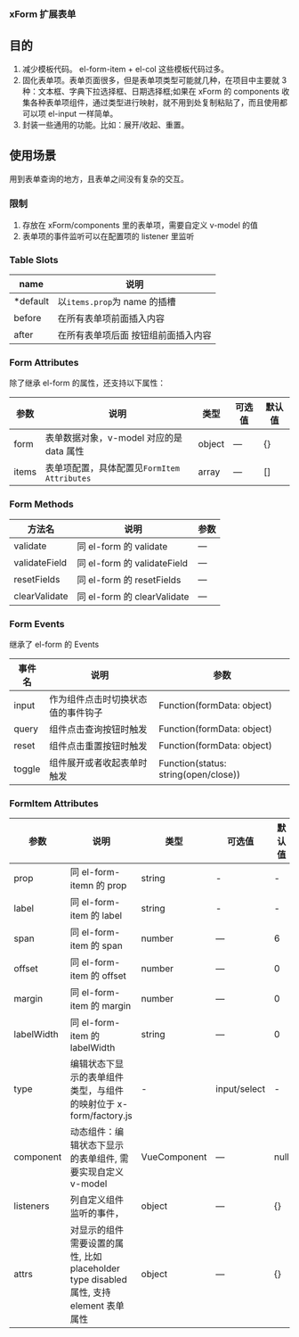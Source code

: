 ### xForm 扩展表单

## 目的

1. 减少模板代码。 el-form-item + el-col 这些模板代码过多。
2. 固化表单项。表单页面很多，但是表单项类型可能就几种，在项目中主要就 3 种：文本框、字典下拉选择框、日期选择框;如果在 xForm 的 components 收集各种表单项组件，通过类型进行映射，就不用到处复制粘贴了，而且使用都可以项 el-input 一样简单。
3. 封装一些通用的功能。比如：展开/收起、重置。

## 使用场景

用到表单查询的地方，且表单之间没有复杂的交互。

### 限制

1. 存放在 xForm/components 里的表单项，需要自定义 v-model 的值
2. 表单项的事件监听可以在配置项的 listener 里监听

### Table Slots

| name      | 说明                                |
| --------- | ----------------------------------- |
| \*default | 以`items.prop`为 name 的插槽        |
| before    | 在所有表单项前面插入内容            |
| after     | 在所有表单项后面 按钮组前面插入内容 |

### Form Attributes

除了继承 el-form 的属性，还支持以下属性：

| 参数  | 说明                                        | 类型   | 可选值 | 默认值 |
| ----- | ------------------------------------------- | ------ | ------ | ------ |
| form  | 表单数据对象，v-model 对应的是 data 属性    | object | —      | {}     |
| items | 表单项配置，具体配置见`FormItem Attributes` | array  | —      | []     |

### Form Methods

| 方法名        | 说明                        | 参数 |
| ------------- | --------------------------- | ---- |
| validate      | 同 el-form 的 validate      | —    |
| validateField | 同 el-form 的 validateField | —    |
| resetFields   | 同 el-form 的 resetFields   | —    |
| clearValidate | 同 el-form 的 clearValidate | —    |

### Form Events

继承了 el-form 的 Events

| 事件名 | 说明                               | 参数                                 |
| ------ | ---------------------------------- | ------------------------------------ |
| input  | 作为组件点击时切换状态值的事件钩子 | Function(formData: object)           |
| query  | 组件点击查询按钮时触发             | Function(formData: object)           |
| reset  | 组件点击重置按钮时触发             | Function(formData: object)           |
| toggle | 组件展开或者收起表单时触发         | Function(status: string(open/close)) |

### FormItem Attributes

| 参数       | 说明                                                                                   | 类型         | 可选值       | 默认值 |
| ---------- | -------------------------------------------------------------------------------------- | ------------ | ------------ | ------ |
| prop       | 同 el-form-itemn 的 prop                                                               | string       | -            | -      |
| label      | 同 el-form-item 的 label                                                               | string       | -            | -      |
| span       | 同 el-form-item 的 span                                                                | number       | —            | 6      |
| offset     | 同 el-form-item 的 offset                                                              | number       | —            | 0      |
| margin     | 同 el-form-item 的 margin                                                              | number       | —            | 0      |
| labelWidth | 同 el-form-item 的 labelWidth                                                          | string       | —            | 0      |
| type       | 编辑状态下显示的表单组件类型，与组件的映射位于 x-form/factory.js                       | -            | input/select | -      |
| component  | 动态组件：编辑状态下显示的表单组件, 需要实现自定义 v-model                             | VueComponent | —            | null   |
| listeners  | 列自定义组件监听的事件，                                                               | object       | —            | {}     |
| attrs      | 对显示的组件需要设置的属性, 比如 placeholder type disabled 属性, 支持 element 表单属性 | object       | —            | {}     |
